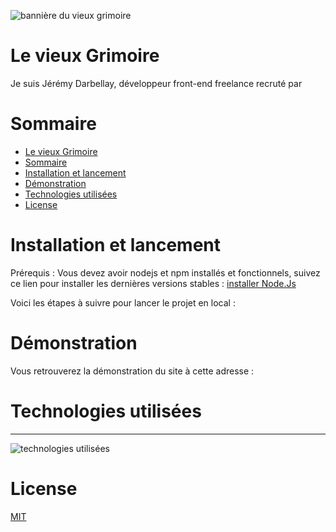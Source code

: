 ![bannière du vieux grimoire]()
# Le vieux Grimoire

Je suis Jérémy Darbellay, développeur front-end freelance recruté par 


# Sommaire
+ [Le vieux Grimoire](#le-vieux-grimoire)
+ [Sommaire](#sommaire)
+ [Installation et lancement](#installation-et-lancement)
+ [Démonstration](#démonstration)
+ [Technologies utilisées](#technologies-utilisées)
+ [License](#license)

# Installation et lancement

Prérequis : Vous devez avoir nodejs et npm installés et fonctionnels, suivez ce lien pour installer les dernières versions stables : [installer Node.Js](https://nodejs.org/fr)

Voici les étapes à suivre pour lancer le projet en local :

# Démonstration

Vous retrouverez la démonstration du site à cette adresse : 

# Technologies utilisées

-----
![technologies utilisées](./assets/technos.jpg)

# License

[MIT](https://github.com/JeremyDarbellay/projet_6_openclassrooms/blob/main/LICENSE.md)

